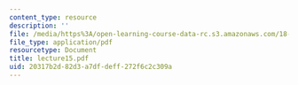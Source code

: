 ```yaml
---
content_type: resource
description: ''
file: /media/https%3A/open-learning-course-data-rc.s3.amazonaws.com/18-366-random-walks-and-diffusion-fall-2006/20317b2d82d3a7dfdeff272f6c2c309a_lecture15.pdf
file_type: application/pdf
resourcetype: Document
title: lecture15.pdf
uid: 20317b2d-82d3-a7df-deff-272f6c2c309a
---
```


